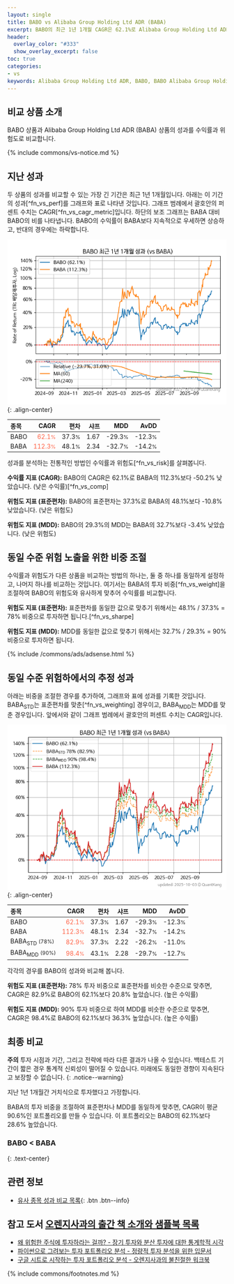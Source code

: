 ```yaml
---
layout: single
title: BABO vs Alibaba Group Holding Ltd ADR (BABA)
excerpt: BABO의 최근 1년 1개월 CAGR은 62.1%로 Alibaba Group Holding Ltd ADR (BABA)의 112.3%보다 -50.2% 낮았습니다.
header:
  overlay_color: "#333"
  show_overlay_excerpt: false
toc: true
categories:
- vs
keywords: Alibaba Group Holding Ltd ADR, BABO, BABO Alibaba Group Holding Ltd ADR 비교, BABA, BABO BABO 비교
---
```


## 비교 상품 소개


BABO 상품과 Alibaba Group Holding Ltd ADR (BABA) 상품의 성과를 수익률과 위험도로 비교합니다.





{% include commons/vs-notice.md %}

## 지난 성과

두 상품의 성과를 비교할 수 있는 가장 긴 기간은 최근 1년 1개월입니다. 아래는 이 기간의 성과[^fn_vs_perf]를 그래프와 표로 나타낸 것입니다.
그래프 범례에서 괄호안의 퍼센트 수치는 CAGR[^fn_vs_cagr_metric]입니다.
하단의 보조 그래프는 BABA 대비 BABO의 비를 나타냅니다.
BABO의 수익률이 BABA보다 지속적으로 우세하면 상승하고, 반대의 경우에는 하락합니다.

![BABO](/vs/images/babo-vs-baba_dual.png){: .align-center}

| **종목** | **CAGR** | **편차** | **샤프** | **MDD** | **AvDD** |
| :------------ | ------: | -----------: | -------: | ------: | -------: |
| BABO | <span style="color: tomato">62.1<small>%</small></span> | 37.3<small>%</small> | 1.67 | -29.3<small>%</small> | -12.3<small>%</small> |
| BABA | <span style="color: tomato">112.3<small>%</small></span> | 48.1<small>%</small> | 2.34 | -32.7<small>%</small> | -14.2<small>%</small> |

<!-- more -->


성과를 분석하는 전통적인 방법인 수익률과 위험도[^fn_vs_risk]를 살펴봅니다.

**수익률 지표 (CAGR):** BABO의 CAGR은 62.1%로 BABA의 112.3%보다 -50.2% 낮았습니다. (낮은 수익률)[^fn_vs_comp]

**위험도 지표 (표준편차):** BABO의 표준편차는 37.3%로 BABA의 48.1%보다 -10.8% 낮았습니다. (낮은 위험도)

**위험도 지표 (MDD):** BABO의 29.3%의 MDD는 BABA의 32.7%보다 -3.4% 낮았습니다. (낮은 위험도)



## 동일 수준 위험 노출을 위한 비중 조절

수익률과 위험도가 다른 상품을 비교하는 방법의 하나는, 둘 중 하나를 동일하게 설정하고, 나머지 하나를 비교하는 것입니다.
여기서는 BABA의 투자 비중[^fn_vs_weight]을 조절하여 BABO의 위험도와 유사하게 맞추어 수익률를 비교합니다.

**위험도 지표 (표준편차):** 표준편차를 동일한 값으로 맞추기 위해서는 48.1% / 37.3% = 78% 비중으로 투자하면 됩니다.[^fn_vs_sharpe]

**위험도 지표 (MDD):** MDD를 동일한 값으로 맞추기 위해서는 32.7% / 29.3% = 90% 비중으로 투자하면 됩니다.


{% include /commons/ads/adsense.html %}



## 동일 수준 위험하에서의 추정 성과

아래는 비중을 조절한 경우를 추가하여, 그래프와 표에 성과를 기록한 것입니다.
BABA<sub>STD</sub>는 표준편차를 맞춘[^fn_vs_weighting] 경우이고, BABA<sub>MDD</sub>는 MDD를 맞춘 경우입니다.
앞에서와 같이 그래프 범례에서 괄호안의 퍼센트 수치는 CAGR입니다.


![BABO](/vs/images/babo-vs-baba.png){: .align-center}



| **종목** | **CAGR** | **편차** | **샤프** | **MDD** | **AvDD** |
| :------------ | ------: | -----------: | -------: | ------: | -------: |
| BABO | <span style="color: tomato">62.1<small>%</small></span> | 37.3<small>%</small> | 1.67 | -29.3<small>%</small> | -12.3<small>%</small> |
| BABA | <span style="color: tomato">112.3<small>%</small></span> | 48.1<small>%</small> | 2.34 | -32.7<small>%</small> | -14.2<small>%</small> |
| BABA<sub>STD</sub> <small>(78%)</small> | <span style="color: tomato">82.9<small>%</small></span> | 37.3<small>%</small> | 2.22 | -26.2<small>%</small> | -11.0<small>%</small> |
| BABA<sub>MDD</sub> <small>(90%)</small> | <span style="color: tomato">98.4<small>%</small></span> | 43.1<small>%</small> | 2.28 | -29.7<small>%</small> | -12.7<small>%</small> |



각각의 경우를 BABO의 성과와 비교해 봅니다.

**위험도 지표 (표준편차):** 78% 투자 비중으로 표준편차를 비슷한 수준으로 맞추면, CAGR은 82.9%로 BABO의 62.1%보다 20.8% 높았습니다. (높은 수익률)

**위험도 지표 (MDD):** 90% 투자 비중으로 하여 MDD를 비슷한 수준으로 맞추면, CAGR은 98.4%로 BABO의 62.1%보다 36.3% 높았습니다. (높은 수익률)




## 최종 비교

**주의** 투자 시점과 기간, 그리고 전략에 따라 다른 결과가 나올 수 있습니다. 백테스트 기간이 짧은 경우 통계적 신뢰성이 떨어질 수 있습니다. 미래에도 동일한 경향이 지속된다고 보장할 수 없습니다.
{: .notice--warning}

지난 1년 1개월간 거치식으로 투자했다고 가정합니다.

BABA의 투자 비중을 조절하여 표준편차나 MDD를 동일하게 맞추면, CAGR이 평균 90.6%인 포트폴리오를 만들 수 있습니다.
이 포트폴리오는 BABO의 62.1%보다 28.6% 높았습니다.

### BABO &lt; BABA
{: .text-center}


## 관련 정보

- [유사 종목 성과 비교 목록](/vs/){: .btn .btn--info}


## 참고 도서 [오렌지사과의 출간 책 소개와 샘플북 목록](https://kongdori.tistory.com/691)

- [왜 위험한 주식에 투자하라는 걸까? - 장기 투자와 분산 투자에 대한 통계학적 시각](https://kongdori.tistory.com/421)
- [파이썬으로 그려보는 투자 포트폴리오 분석  - 정량적 투자 분석을 위한 입문서](https://kongdori.tistory.com/643)
- [구글 시트로 시작하는 투자 포트폴리오 분석 - 오렌지사과의 불친절한 워크북](https://kongdori.tistory.com/449)

{% include commons/footnotes.md %}